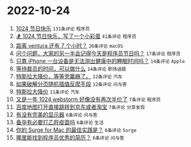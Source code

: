 # 2022-10-24

1. [1024 节日快乐](https://www.v2ex.com/t/889235) `131条评论` `程序员`
1. [🏂 1024 节日快乐，写了一个小彩蛋](https://www.v2ex.com/t/889241) `41条评论` `程序员`
1. [距离 ventura 还有 7 个小时？](https://www.v2ex.com/t/889234) `26条评论` `macOS`
1. [问个问题，大家的另一半会记得今天是程序员节日吗？](https://www.v2ex.com/t/889249) `17条评论` `程序员`
1. [只靠 iPhone 一台设备是无法测出健康中的睡眠时间吗？](https://www.v2ex.com/t/889252) `14条评论` `Apple`
1. [等待裁员的时间，可以做什么](https://www.v2ex.com/t/889244) `14条评论` `职场话题`
1. [特斯拉大降价，等等党赢麻了。](https://www.v2ex.com/t/889257) `12条评论` `汽车`
1. [如果破解分页随机插值反爬手段](https://www.v2ex.com/t/889246) `12条评论` `问与答`
1. [特斯拉大降价](https://www.v2ex.com/t/889251) `11条评论` `汽车`
1. [又是一年 1024,webstorm 好像没有再次半价了](https://www.v2ex.com/t/889262) `7条评论` `程序员`
1. [百度地图打开直接跳转到京东或者淘宝](https://www.v2ex.com/t/889243) `7条评论` `分享发现`
1. [有没有完美的显示器](https://www.v2ex.com/t/889261) `6条评论` `问与答`
1. [备孕有必要打乙肝疫苗吗](https://www.v2ex.com/t/889260) `6条评论` `生活`
1. [你的 Surge for Mac 的最佳实践是？](https://www.v2ex.com/t/889258) `6条评论` `Surge`
1. [哪里能找到程序员优秀的简历？](https://www.v2ex.com/t/889240) `6条评论` `问与答`

